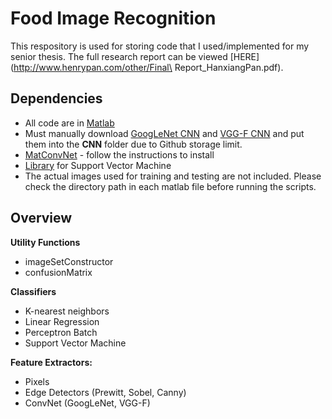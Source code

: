 # Food Image Recognition
This respository is used for storing code that I used/implemented for my senior thesis. The full research report can be viewed [HERE](http://www.henrypan.com/other/Final\ Report_HanxiangPan.pdf).

## Dependencies
* All code are in [Matlab](http://www.mathworks.com/products/matlab/)
* Must manually download [GoogLeNet CNN](http://www.vlfeat.org/matconvnet/models/imagenet-googlenet-dag.mat) and [VGG-F CNN](http://www.vlfeat.org/matconvnet/models/imagenet-vgg-f.mat) and put them into the **CNN** folder due to Github storage limit.
* [MatConvNet](http://www.vlfeat.org/matconvnet/quick/) - follow the instructions to install
* [Library](https://www.csie.ntu.edu.tw/~cjlin/libsvm/) for Support Vector Machine
* The actual images used for training and testing are not included. Please check the directory path in each matlab file before running the scripts.

## Overview
**Utility Functions**
*  imageSetConstructor
*  confusionMatrix

**Classifiers**
*  K-nearest neighbors
*  Linear Regression
*  Perceptron Batch
*  Support Vector Machine


**Feature Extractors:**
*  Pixels
*  Edge Detectors (Prewitt, Sobel, Canny)
*  ConvNet (GoogLeNet, VGG-F)


